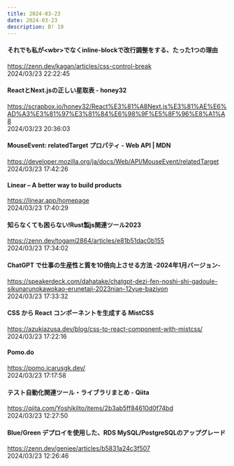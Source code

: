 ```yaml
---
title: 2024-03-23
date: 2024-03-23
description: B! 10
---
```


#### それでも私が&lt;wbr&gt;でなくinline-blockで改行調整をする、たった1つの理由
https://zenn.dev/kagan/articles/css-control-break<br>
2024/03/23 22:22:45<br>


#### ReactとNext.jsの正しい星取表 - honey32
https://scrapbox.io/honey32/React%E3%81%A8Next.js%E3%81%AE%E6%AD%A3%E3%81%97%E3%81%84%E6%98%9F%E5%8F%96%E8%A1%A8<br>
2024/03/23 20:36:03<br>


#### MouseEvent: relatedTarget プロパティ - Web API | MDN
https://developer.mozilla.org/ja/docs/Web/API/MouseEvent/relatedTarget<br>
2024/03/23 17:42:26<br>


#### Linear – A better way to build products
https://linear.app/homepage<br>
2024/03/23 17:40:29<br>


#### 知らなくても困らない!Rust製js関連ツール2023
https://zenn.dev/togami2864/articles/e81b51dac0b155<br>
2024/03/23 17:34:02<br>


#### ChatGPT で仕事の生産性と質を10倍向上させる方法 -2024年1月バージョン-
https://speakerdeck.com/dahatake/chatgpt-dezi-fen-noshi-shi-gadoule-sikunarunokawokao-erunetaji-2023nian-12yue-baziyon<br>
2024/03/23 17:33:32<br>


#### CSS から React コンポーネントを生成する MistCSS
https://azukiazusa.dev/blog/css-to-react-component-with-mistcss/<br>
2024/03/23 17:22:16<br>


#### Pomo.do
https://pomo.icarusgk.dev/<br>
2024/03/23 17:17:58<br>


#### テスト自動化関連ツール・ライブラリまとめ - Qiita
https://qiita.com/YoshikiIto/items/2b3ab5ff84610d0f74bd<br>
2024/03/23 12:27:50<br>


#### Blue/Green デプロイを使用した、RDS MySQL/PostgreSQLのアップグレード
https://zenn.dev/geniee/articles/b5831a24c3f507<br>
2024/03/23 12:26:46<br>


